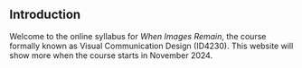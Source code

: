 
## Introduction

Welcome to the online syllabus for _When Images Remain_, the course formally known as Visual Communication Design (ID4230). This website will show more when the course starts in November 2024.
